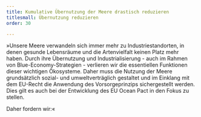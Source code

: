 ```yaml
---
title: Kumulative Übernutzung der Meere drastisch reduzieren
titlesmall: Übernutzung reduzieren
order: 30

---
```

»Unsere Meere verwandeln sich immer mehr zu Industriestandorten, in denen gesunde Lebensräume und die Artenvielfalt keinen Platz mehr haben. Durch ihre Übernutzung und Industrialisierung - auch im Rahmen von Blue-Economy-Strategien - verlieren wir die essentiellen Funktionen dieser wichtigen Ökosysteme. Daher muss die Nutzung der Meere grundsätzlich sozial- und umweltverträglich gestaltet und im Einklang mit dem EU-Recht die Anwendung des Vorsorgeprinzips sichergestellt werden. Dies gilt es auch bei der Entwicklung des EU Ocean Pact in den Fokus zu stellen.

Daher fordern wir:«